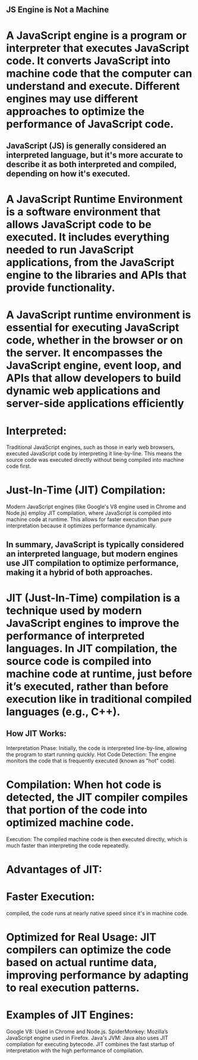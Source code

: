 ##  JS Engine is Not a Machine
#  A JavaScript engine is a program or interpreter that executes JavaScript code. It converts JavaScript into machine code that the computer can understand and execute. Different engines may use different approaches to optimize the performance of JavaScript code.

## JavaScript (JS) is generally considered an interpreted language, but it's more accurate to describe it as both interpreted and compiled, depending on how it's executed.


# A JavaScript Runtime Environment is a software environment that allows JavaScript code to be executed. It includes everything needed to run JavaScript applications, from the JavaScript engine to the libraries and APIs that provide functionality. 

# A JavaScript runtime environment is essential for executing JavaScript code, whether in the browser or on the server. It encompasses the JavaScript engine, event loop, and APIs that allow developers to build dynamic web applications and server-side applications efficiently

# Interpreted: 
Traditional JavaScript engines, such as those in early web browsers, executed JavaScript code by interpreting it line-by-line. This means the source code was executed directly without being compiled into machine code first.

# Just-In-Time (JIT) Compilation: 
Modern JavaScript engines (like Google's V8 engine used in Chrome and Node.js) employ JIT compilation, where JavaScript is compiled into machine code at runtime. This allows for faster execution than pure interpretation because it optimizes performance dynamically.

## In summary, JavaScript is typically considered an interpreted language, but modern engines use JIT compilation to optimize performance, making it a hybrid of both approaches.


# JIT (Just-In-Time) compilation is a technique used by modern JavaScript engines to improve the performance of interpreted languages. In JIT compilation, the source code is compiled into machine code at runtime, just before it’s executed, rather than before execution like in traditional compiled languages (e.g., C++).

## How JIT Works:
Interpretation Phase: Initially, the code is interpreted line-by-line, allowing the program to start running quickly.
Hot Code Detection: The engine monitors the code that is frequently executed (known as "hot" code).

# Compilation: When hot code is detected, the JIT compiler compiles that portion of the code into optimized machine code.
Execution: The compiled machine code is then executed directly, which is much faster than interpreting the code repeatedly.

# Advantages of JIT:
# Faster Execution: 
 compiled, the code runs at nearly native speed since it's in machine code.

# Optimized for Real Usage: JIT compilers can optimize the code based on actual runtime data, improving performance by adapting to real execution patterns.

# Examples of JIT Engines:
Google V8: Used in Chrome and Node.js.
SpiderMonkey: Mozilla’s JavaScript engine used in Firefox.
Java's JVM: Java also uses JIT compilation for executing bytecode.
JIT combines the fast startup of interpretation with the high performance of compilation.